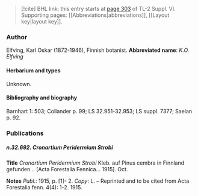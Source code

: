 > [!cite] BHL link: this entry starts at [page 303](https://www.biodiversitylibrary.org/page/33260291) of TL-2 Suppl. VI.
> Supporting pages: [[Abbreviations|abbreviations]], [[Layout key|layout key]].

### Author

Elfving, Karl Oskar (1872-1946), Finnish botanist. 
**Abbreviated name**: *K.O. Elfving*

#### Herbarium and types

Unknown.

#### Bibliography and biography

Barnhart 1: 503; Collander p. 99; LS 32.951-32.953; LS suppl. 7377; Saelan p. 92.

### Publications

##### n.32.692. Cronartium Peridermium Strobi

**Title**
*Cronartium Peridermium Strobi* Kleb. auf Pinus cembra in Finnland gefunden... \[Acta Forestalia Fennica... 1915\]. Oct.

**Notes**
*Publ*.: 1915, p. \[1\]- 2. *Copy*: L. – Reprinted and to be cited from Acta Forestalia fenn. 4(4): 1-2. 1915.

